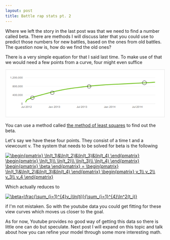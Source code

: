 ```yaml
---
layout: post
title: Battle rap stats pt. 2
---
```


Where we left the story in the last post was that we need to find a number called beta. There are methods I will discuss later that you could use to predict those numbers for new battles, based on the ones from old battles. The question now is, how do we find the old ones?

There is a very simple equation for that I said last time. To make use of that we would need a few points from a curve, four might even suffice

<img src="../images/dnaeurghtotalpoints.png">

You can use a method called [the method of least squares](http://en.wikipedia.org/wiki/Least_squares) to find out the beta.

Let's say we have these four points. They consist of a time t and a viewcount v. The system that needs to be solved for beta is the following

<a href="http://www.codecogs.com/eqnedit.php?latex=\begin{pmatrix}&space;\ln(t_1)&\ln(t_2)&\ln(t_3)&\ln(t_4)&space;\end{pmatrix}&space;\begin{pmatrix}&space;\ln(t_1)\\&space;\ln(t_2)\\&space;\ln(t_3)\\&space;\ln(t_4)&space;\end{pmatrix}&space;\begin{pmatrix}&space;\beta&space;\end{pmatrix}&space;=&space;\begin{pmatrix}&space;\ln(t_1)&\ln(t_2)&\ln(t_3)&\ln(t_4)&space;\end{pmatrix}&space;\begin{pmatrix}&space;v_1\\&space;v_2\\&space;v_3\\&space;v_4&space;\end{pmatrix}" target="_blank"><img src="http://latex.codecogs.com/gif.latex?\begin{pmatrix}&space;\ln(t_1)&\ln(t_2)&\ln(t_3)&\ln(t_4)&space;\end{pmatrix}&space;\begin{pmatrix}&space;\ln(t_1)\\&space;\ln(t_2)\\&space;\ln(t_3)\\&space;\ln(t_4)&space;\end{pmatrix}&space;\begin{pmatrix}&space;\beta&space;\end{pmatrix}&space;=&space;\begin{pmatrix}&space;\ln(t_1)&\ln(t_2)&\ln(t_3)&\ln(t_4)&space;\end{pmatrix}&space;\begin{pmatrix}&space;v_1\\&space;v_2\\&space;v_3\\&space;v_4&space;\end{pmatrix}" title="\begin{pmatrix} \ln(t_1)&\ln(t_2)&\ln(t_3)&\ln(t_4) \end{pmatrix} \begin{pmatrix} \ln(t_1)\\ \ln(t_2)\\ \ln(t_3)\\ \ln(t_4) \end{pmatrix} \begin{pmatrix} \beta \end{pmatrix} = \begin{pmatrix} \ln(t_1)&\ln(t_2)&\ln(t_3)&\ln(t_4) \end{pmatrix} \begin{pmatrix} v_1\\ v_2\\ v_3\\ v_4 \end{pmatrix}" /></a>

Which actually reduces to 

<a href="http://www.codecogs.com/eqnedit.php?latex=\beta=\frac{\sum_{i=1}^{4}v_i\ln(ti)}{\sum_{i=1}^{4}\ln^2(t_i)}" target="_blank"><img src="http://latex.codecogs.com/gif.latex?\beta=\frac{\sum_{i=1}^{4}v_i\ln(t_i)}{\sum_{i=1}^{4}\ln^2(t_i)}" title="\beta=\frac{\sum_{i=1}^{4}v_i\ln(ti)}{\sum_{i=1}^{4}\ln^2(t_i)}" /></a>

if I'm not mistaken. So with the youtube data you could get fitting for these view curves which moves us closer to the goal.

As for now, Youtube provides no good way of getting this data so there is little one can do but speculate. Next post I will expand on this topic and talk about how you can refine your model through some more interesting math.